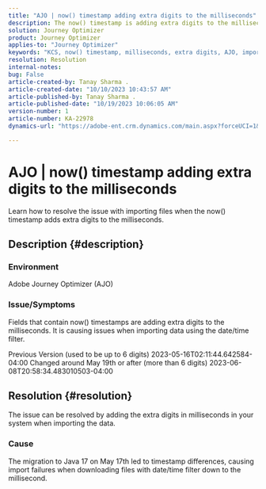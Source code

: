```yaml
---
title: "AJO | now() timestamp adding extra digits to the milliseconds"
description: The now() timestamp is adding extra digits to the milliseconds, causing import failures.
solution: Journey Optimizer
product: Journey Optimizer
applies-to: "Journey Optimizer"
keywords: "KCS, now() timestamp, milliseconds, extra digits, AJO, import failure, Adobe Journey Optimizer, Java 17"
resolution: Resolution
internal-notes: 
bug: False
article-created-by: Tanay Sharma .
article-created-date: "10/10/2023 10:43:57 AM"
article-published-by: Tanay Sharma .
article-published-date: "10/19/2023 10:06:05 AM"
version-number: 1
article-number: KA-22978
dynamics-url: "https://adobe-ent.crm.dynamics.com/main.aspx?forceUCI=1&pagetype=entityrecord&etn=knowledgearticle&id=015d0ae7-5967-ee11-9ae7-6045bd0063aa"

---
```

# AJO | now() timestamp adding extra digits to the milliseconds


Learn how to resolve the issue with importing files when the now() timestamp adds extra digits to the milliseconds.

## Description {#description}


### Environment

Adobe Journey Optimizer (AJO)

### Issue/Symptoms

Fields that contain now() timestamps are adding extra digits to the milliseconds. It is causing issues when importing data using the date/time filter.

Previous Version (used to be up to 6 digits)
2023-05-16T02:11:44.642584-04:00
Changed around May 19th or after (more than 6 digits)
2023-06-08T20:58:34.483010503-04:00


## Resolution {#resolution}


The issue can be resolved by adding the extra digits in milliseconds in your system when importing the data.

### Cause

The migration to Java 17 on May 17th led to timestamp differences, causing import failures when downloading files with date/time filter down to the millisecond.

